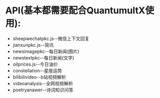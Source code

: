 # API(基本都需要配合QuantumultX使用):

- sheepwechatpkc.js--微信上下文回复
- jianxunpkc.js--简讯  
- newsimagepkc--每日新闻(图片)  
- newstextpkc--每日新闻(文字)
- oilprices.js--今日油价
- constellation--星座运势
- bilibilivideo--b站视频解析
- videoanalysis--全网视频解析
- poetryanawer--诗词知识问答


